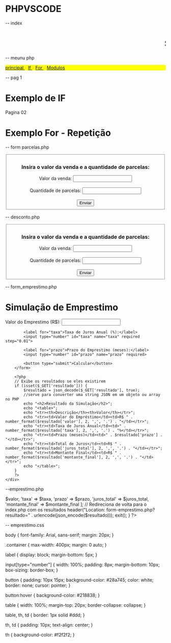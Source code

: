 # PHPVSCODE
-- index

<!DOCTYPE html>
<html lang="en">
<head>
    <meta charset="UTF-8">
    <meta name="viewport" content="width=device-width, initial-scale=1.0">
    <title>Document</title>
</head>
<body>
<?php  
     include('menu.php');
   ?>
   <h1><marquee>Sistema de Modulos PHP</marquee></h1>
   
</body>
</html>


-- meunu php
<!DOCTYPE html>
<html lang="en">
<head>
    <meta charset="UTF-8">
    <meta name="viewport" content="width=device-width, initial-scale=1.0">
    <title>Document</title>
</head>
<body>
   <p style="color:orange; background-color:yellow;"> <a href="index.php">principal </a> -
    <a href="pagina1.php">If </a> - 
    <a href="pagina2.php">For </a> - 
    <a href="pagina3.php">Modulos </a> </p>
    
</body>
</html>

-- pag 1 

<!DOCTYPE html>
<html lang="en">
<head>
    <meta charset="UTF-8">
    <meta name="viewport" content="width=device-width, initial-scale=1.0">
    <title>Document</title>
</head>
<body>
<?php  
     include('menu.php');
   ?>
    <h1>Exemplo de IF</h1>
</body>
</html>

 Pagina 02
<!DOCTYPE html>
<html lang="en">
<head>
    <meta charset="UTF-8">
    <meta name="viewport" content="width=device-width, initial-scale=1.0">
    <title>Document</title>
</head>
<body>
<?php  
     include('menu.php');
   ?>
    <h1>Exemplo For - Repetição</h1>
</body>
</html>

-- form parcelas.php

<html>
<head>
    <meta charset="UTF-8">
    <link  href="css/bootstrap.css" rel="stylesheet">
    <title>Sistema de calculos de Parcelas</title>
</head>
    <body>
        <form method="POST" action="desconto.php">
         <center>
            <fieldset>
                <h3>Insira o valor da venda e a quantidade de parcelas:</h3>
                Valor da venda: <input type="text" name="n1"><br><br>
                Quantidade de parcelas: <input type="text" name="n2"><br><br>
                <button type="submit" class="btn btn-primary" name="acao">Enviar</button>
            </fieldset>
         </center>
        </form>
    </body>
</html>

-- desconto.php
<html>
<head>
    <meta charset="UTF-8">
    <link  href="css/bootstrap.css" rel="stylesheet">
    <title>Sistema de calculos de Parcelas</title>
</head>
    <body>
        <form method="POST" action="desconto.php">
         <center>
            <fieldset>
                <h3>Insira o valor da venda e a quantidade de parcelas:</h3>
                Valor da venda: <input type="text" name="n1"><br><br>
                Quantidade de parcelas: <input type="text" name="n2"><br><br>
                <button type="submit" class="btn btn-primary" name="acao">Enviar</button>
            </fieldset>
         </center>
        </form>
    </body>
</html>

-- form_emprestimo.php

<!DOCTYPE html>
<html lang="pt-BR">
<head>
    <meta charset="UTF-8">
    <meta name="viewport" content="width=device-width, initial-scale=1.0">
    <title>Simulação de Empréstimo</title>
    <link rel="stylesheet" href="emprestimo.css">
</head>
<body>
    <div class="container">
        <h1>Simulação de Emprestimo</h1>
        <form method="post" action="emprestimo.php">
            <label for="valor">Valor do Emprestimo (R$):</label>
            <input type="number" id="valor" name="valor" required step="0.01">

            <label for="taxa">Taxa de Juros Anual (%):</label>
            <input type="number" id="taxa" name="taxa" required step="0.01">

            <label for="prazo">Prazo do Emprestimo (meses):</label>
            <input type="number" id="prazo" name="prazo" required>

            <button type="submit">Calcular</button>
        </form>

        <?php
        // Exibe os resultados se eles existirem
        if (isset($_GET['resultado'])) {
            $resultado = json_decode($_GET['resultado'], true);
            //serve para converter uma string JSON em um objeto ou array no PHP
            echo "<h2>Resultado da Simulação</h2>";
            echo "<table>";
            echo "<tr><th>Descrição</th><th>Valor</th></tr>";
            echo "<tr><td>Valor do Empréstimo</td><td>R$ " . number_format($resultado['valor'], 2, ',', '.') . "</td></tr>";
            echo "<tr><td>Taxa de Juros Anual</td><td>" . number_format($resultado['taxa'], 2, ',', '.') . "%</td></tr>";
            echo "<tr><td>Prazo (meses)</td><td>" . $resultado['prazo'] . "</td></tr>";
            echo "<tr><td>Total de Juros</td><td>R$ " . number_format($resultado['juros_total'], 2, ',', '.') . "</td></tr>";
            echo "<tr><td>Montante Final</td><td>R$ " . number_format($resultado['montante_final'], 2, ',', '.') . "</td></tr>";
            echo "</table>";
        }
        ?>
    </div>
</body>
</html>

--emprestimo.php

<?php
if ($_SERVER["REQUEST_METHOD"] == "POST") {
    // Captura os dados do formulário
    $valor = floatval($_POST["valor"]);
    $taxa = floatval($_POST["taxa"]);
    $prazo = intval($_POST["prazo"]);

    // Calcula a taxa de juros mensal
    $taxa_mensal = ($taxa / 100) / 12;

    // Calcula o total de juros e o montante final
    $juros_total = $valor * $taxa_mensal * $prazo;
    $montante_final = $valor + $juros_total;

    // Prepara os resultados para exibição
    $resultado = [
        'valor' => $valor,
        'taxa' => $taxa,
        'prazo' => $prazo,
        'juros_total' => $juros_total,
        'montante_final' => $montante_final
    ];

    // Redireciona de volta para o index.php com os resultados
    header("Location: form-emprestimo.php?resultado=" . urlencode(json_encode($resultado)));
    exit();
}
?>

-- emprestimo.css

body {
    font-family: Arial, sans-serif;
    margin: 20px;
}

.container {
    max-width: 400px;
    margin: 0 auto;
}

label {
    display: block;
    margin-bottom: 5px;
}

input[type="number"] {
    width: 100%;
    padding: 8px;
    margin-bottom: 10px;
    box-sizing: border-box;
}

button {
    padding: 10px 15px;
    background-color: #28a745;
    color: white;
    border: none;
    cursor: pointer;
}

button:hover {
    background-color: #218838;
}

table {
    width: 100%;
    margin-top: 20px;
    border-collapse: collapse;
}

table, th, td {
    border: 1px solid #ddd;
}

th, td {
    padding: 10px;
    text-align: center;
}

th {
    background-color: #f2f2f2;
}


